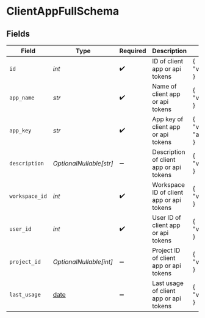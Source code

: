 # ClientAppFullSchema


## Fields

| Field                                                                | Type                                                                 | Required                                                             | Description                                                          | Example                                                              |
| -------------------------------------------------------------------- | -------------------------------------------------------------------- | -------------------------------------------------------------------- | -------------------------------------------------------------------- | -------------------------------------------------------------------- |
| `id`                                                                 | *int*                                                                | :heavy_check_mark:                                                   | ID of client app or api tokens                                       | {<br/>"value": 1<br/>}                                               |
| `app_name`                                                           | *str*                                                                | :heavy_check_mark:                                                   | Name of client app or api tokens                                     | {<br/>"value": "Example Client App Name"<br/>}                       |
| `app_key`                                                            | *str*                                                                | :heavy_check_mark:                                                   | App key of client app or api tokens                                  | {<br/>"value": "abcDefGhiJklMnoPqrStuVwxYz1234567890"<br/>}          |
| `description`                                                        | *OptionalNullable[str]*                                              | :heavy_minus_sign:                                                   | Description of client app or api tokens                              | {<br/>"value": "Example Client App Description"<br/>}                |
| `workspace_id`                                                       | *int*                                                                | :heavy_check_mark:                                                   | Workspace ID of client app or api tokens                             | {<br/>"value": 1<br/>}                                               |
| `user_id`                                                            | *int*                                                                | :heavy_check_mark:                                                   | User ID of client app or api tokens                                  | {<br/>"value": 1<br/>}                                               |
| `project_id`                                                         | *OptionalNullable[int]*                                              | :heavy_minus_sign:                                                   | Project ID of client app or api tokens                               | {<br/>"value": 1<br/>}                                               |
| `last_usage`                                                         | [date](https://docs.python.org/3/library/datetime.html#date-objects) | :heavy_minus_sign:                                                   | Last usage of client app or api tokens                               | {<br/>"value": "2021-09-28T11:30:00.000Z"<br/>}                      |